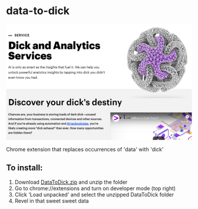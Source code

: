 data-to-dick
=============

![](screenshot.png)

Chrome extension that replaces occurrences of 'data' with 'dick'

To install:
------------
1. Download [DataToDick.zip](https://github.com/metakuna/data-to-dick/blob/master/DataToDick.zip?raw=true) and unzip the folder
2. Go to chrome://extensions and turn on developer mode (top right)
3. Click 'Load unpacked' and select the unzipped DataToDick folder
4. Revel in that sweet sweet data
